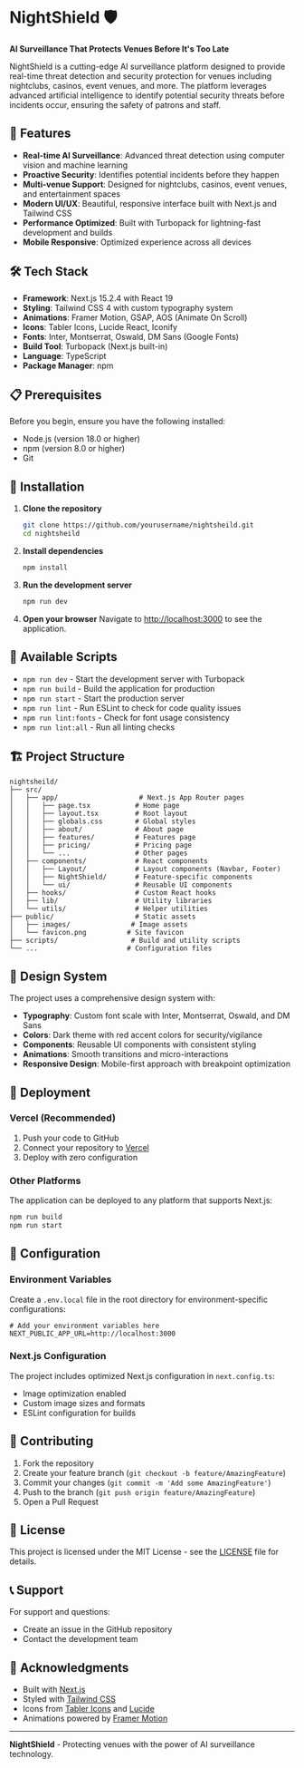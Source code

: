 # NightShield 🛡️

**AI Surveillance That Protects Venues Before It's Too Late**

NightShield is a cutting-edge AI surveillance platform designed to provide real-time threat detection and security protection for venues including nightclubs, casinos, event venues, and more. The platform leverages advanced artificial intelligence to identify potential security threats before incidents occur, ensuring the safety of patrons and staff.

## 🚀 Features

- **Real-time AI Surveillance**: Advanced threat detection using computer vision and machine learning
- **Proactive Security**: Identifies potential incidents before they happen
- **Multi-venue Support**: Designed for nightclubs, casinos, event venues, and entertainment spaces
- **Modern UI/UX**: Beautiful, responsive interface built with Next.js and Tailwind CSS
- **Performance Optimized**: Built with Turbopack for lightning-fast development and builds
- **Mobile Responsive**: Optimized experience across all devices

## 🛠️ Tech Stack

- **Framework**: Next.js 15.2.4 with React 19
- **Styling**: Tailwind CSS 4 with custom typography system
- **Animations**: Framer Motion, GSAP, AOS (Animate On Scroll)
- **Icons**: Tabler Icons, Lucide React, Iconify
- **Fonts**: Inter, Montserrat, Oswald, DM Sans (Google Fonts)
- **Build Tool**: Turbopack (Next.js built-in)
- **Language**: TypeScript
- **Package Manager**: npm

## 📋 Prerequisites

Before you begin, ensure you have the following installed:
- Node.js (version 18.0 or higher)
- npm (version 8.0 or higher)
- Git

## 🔧 Installation

1. **Clone the repository**
   ```bash
   git clone https://github.com/yourusername/nightsheild.git
   cd nightsheild
   ```

2. **Install dependencies**
   ```bash
   npm install
   ```

3. **Run the development server**
   ```bash
   npm run dev
   ```

4. **Open your browser**
   Navigate to [http://localhost:3000](http://localhost:3000) to see the application.

## 📜 Available Scripts

- `npm run dev` - Start the development server with Turbopack
- `npm run build` - Build the application for production
- `npm run start` - Start the production server
- `npm run lint` - Run ESLint to check for code quality issues
- `npm run lint:fonts` - Check for font usage consistency
- `npm run lint:all` - Run all linting checks

## 🏗️ Project Structure

```
nightsheild/
├── src/
│   ├── app/                    # Next.js App Router pages
│   │   ├── page.tsx           # Home page
│   │   ├── layout.tsx         # Root layout
│   │   ├── globals.css        # Global styles
│   │   ├── about/             # About page
│   │   ├── features/          # Features page
│   │   ├── pricing/           # Pricing page
│   │   └── ...                # Other pages
│   ├── components/            # React components
│   │   ├── Layout/            # Layout components (Navbar, Footer)
│   │   ├── NightShield/       # Feature-specific components
│   │   └── ui/                # Reusable UI components
│   ├── hooks/                 # Custom React hooks
│   ├── lib/                   # Utility libraries
│   └── utils/                 # Helper utilities
├── public/                    # Static assets
│   ├── images/               # Image assets
│   └── favicon.png          # Site favicon
├── scripts/                  # Build and utility scripts
└── ...                      # Configuration files
```

## 🎨 Design System

The project uses a comprehensive design system with:

- **Typography**: Custom font scale with Inter, Montserrat, Oswald, and DM Sans
- **Colors**: Dark theme with red accent colors for security/vigilance
- **Components**: Reusable UI components with consistent styling
- **Animations**: Smooth transitions and micro-interactions
- **Responsive Design**: Mobile-first approach with breakpoint optimization

## 🚀 Deployment

### Vercel (Recommended)

1. Push your code to GitHub
2. Connect your repository to [Vercel](https://vercel.com)
3. Deploy with zero configuration

### Other Platforms

The application can be deployed to any platform that supports Next.js:

```bash
npm run build
npm run start
```

## 🔧 Configuration

### Environment Variables

Create a `.env.local` file in the root directory for environment-specific configurations:

```env
# Add your environment variables here
NEXT_PUBLIC_APP_URL=http://localhost:3000
```

### Next.js Configuration

The project includes optimized Next.js configuration in `next.config.ts`:
- Image optimization enabled
- Custom image sizes and formats
- ESLint configuration for builds

## 🤝 Contributing

1. Fork the repository
2. Create your feature branch (`git checkout -b feature/AmazingFeature`)
3. Commit your changes (`git commit -m 'Add some AmazingFeature'`)
4. Push to the branch (`git push origin feature/AmazingFeature`)
5. Open a Pull Request

## 📝 License

This project is licensed under the MIT License - see the [LICENSE](LICENSE) file for details.

## 📞 Support

For support and questions:
- Create an issue in the GitHub repository
- Contact the development team

## 🙏 Acknowledgments

- Built with [Next.js](https://nextjs.org/)
- Styled with [Tailwind CSS](https://tailwindcss.com/)
- Icons from [Tabler Icons](https://tabler-icons.io/) and [Lucide](https://lucide.dev/)
- Animations powered by [Framer Motion](https://www.framer.com/motion/)

---

**NightShield** - Protecting venues with the power of AI surveillance technology.

